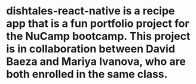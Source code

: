 # dishtales-react-native is a recipe app that is a fun portfolio project for the NuCamp bootcamp. This project is in collaboration between David Baeza and Mariya Ivanova, who are both enrolled in the same class.
